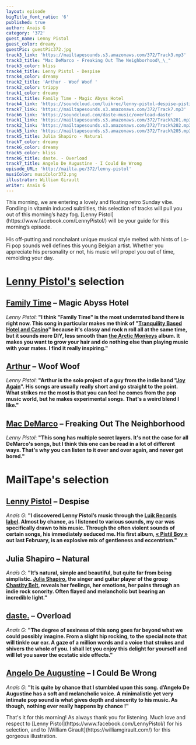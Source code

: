 ```yaml
---
layout: episode
bigTitle_font_ratio: '6'
published: true
author: Anaïs G
category: '372'
guest_name: Lenny Pistol
guest_color: dreamy
guestPic: guestPic372.jpg
track3_link: 'https://mailtapesounds.s3.amazonaws.com/372/Track3.mp3'
track3_title: "Mac DeMarco - Freaking Out The Neighborhood\_\_"
track3_color: bliss
track4_title: Lenny Pistol - Despise
track4_color: dreamy
track2_title: 'Arthur - Woof Woof '
track2_color: trippy
track1_color: dreamy
track1_title: Family Time - Magic Abyss Hotel
track4_link: 'https://soundcloud.com/luikrec/lenny-pistol-despise-pistil-boy'
track7_link: 'https://mailtapesounds.s3.amazonaws.com/372/Track7.mp3'
track6_link: 'https://soundcloud.com/daste-music/overload-daste'
track1_link: 'https://mailtapesounds.s3.amazonaws.com/372/Track%201.mp3'
track2_link: 'https://mailtapesounds.s3.amazonaws.com/372/Track%202.mp3'
track5_link: 'https://mailtapesounds.s3.amazonaws.com/372/Track%205.mp3'
track5_title: Julia Shapiro - Natural
track7_color: dreamy
track6_color: dreamy
track5_color: bliss
track6_title: daste. - Overload
track7_title: Angelo De Augustine - I Could Be Wrong
episode_URL: 'http://mailta.pe/372/lenny-pistol'
musiColor: musiColor372.png
illustrator: William Girault
writer: Anaïs G
---
```

<p id="introduction">This morning, we are entering a lovely and floating retro Sunday vibe. Fondling in vitamin induced subtilties, this selection of tracks will pull you out of this morning’s hazy fog. [Lenny Pistol](https://www.facebook.com/LennyPistol/) will be your guide for this morning’s episode. 
<br><br>
His off-putting and nonchalant unique musical style melted with hints of  Lo-Fi pop sounds well defines this young Belgian artist. Whether you appreciate his personality or not,  his music will propel you out of time, remolding your day. 
</p>

# [Lenny Pistol's](https://lennypistol.bandcamp.com/) selection

## [Family Time](https://www.facebook.com/familytimeband/) – Magic Abyss Hotel
_Lenny Pistol_: **"**I think "Family Time" is the most underrated band there is right now. This song in particular makes me think of "[Tranquility Based Hotel and Casino](https://fr.wikipedia.org/wiki/Tranquility_Base_Hotel_and_Casino)" because it's classy and rock n roll all at the same time, but it sounds more DIY, less smooth than [the Arctic Monkeys](https://www.arcticmonkeys.com/) album. It makes you want to grow your hair and do nothing else than playing music with your mates. I find it really inspiring.**"**

## [Arthur](https://plzmakeitruins.bandcamp.com/album/woof-woof) – Woof Woof
_Lenny Pistol_: **"**Arthur is the solo project of a guy from the indie band "[Joy Again](https://joyagain.bandcamp.com/)". His songs are usually really short and go straight to the point. What strikes me the most is that you can feel he comes from the pop music world, but he makes experimental songs. That's a weird blend I like.**"**

## [Mac DeMarco](https://www.facebook.com/MacDeMarcoBand/) – Freaking Out The Neighborhood  
_Lenny Pistol_: **"**This song has multiple secret layers. It's not the case for all DeMarco's songs, but I think this one can be read in a lot of different ways. That's why you can listen to it over and over again, and never get bored.**"**


# MailTape's selection

## [Lenny Pistol](https://www.instagram.com/lennypistolito/?fbclid=IwAR0IOt8VPxQeqGWRIaR5QR3FeDxqM14be7xyNg36_C8PfZykV3Ue-jgyGI0) – Despise
_Anaïs G_: **"**I discovered Lenny Pistol’s music through the [Luik Records label](https://luikrec.bandcamp.com/). Almost by chance, as I listened to various sounds, my ear was specifically drawn to his music. Through the often violent sounds of certain songs, his immediately seduced me. His first album, [« Pistil Boy »](https://lennypistol.bandcamp.com/album/pistil-boy-ep) out last February, is an explosive mix of gentleness and eccentrism.**"**

## Julia Shapiro – Natural
_Anaïs G_: **"**It’s natural, simple and beautiful, but quite far from being simplistic. [Julia Shapiro](https://juliashapiro.bandcamp.com/), the singer and guitar player of the group [Chastity Belt](https://chastity-belt.bandcamp.com/), reveals her feelings, her emotions, her pains through an indie rock sonority. Often flayed and melancholic but bearing an incredible light.**"**

## [daste.](https://soundcloud.com/daste-music) – Overload
_Anaïs G_: **"**The degree of sexiness of this song goes far beyond what we could possibly imagine. From a slight hip rocking, to the special note that will tinkle our ear. A gaze of a million words and a voice that strokes and shivers the whole of you. I shall let you enjoy this delight for yourself and will let you savor the ecstatic side effects.**"**

##  [Angelo De Augustine](https://soundcloud.com/angelo-de-augustine) – I Could Be Wrong 
_Anaïs G_: **"**It is quite by chance that I stumbled upon this song. d’Angelo De Augustine has a soft and melancholic voice. A minimalistic yet very intimate pop sound is what gives depth and sincerity to his music. As though, nothing ever really happens by chance !**"**


<p id="outroduction">That's it for this morning! As always thank you for listening. Much love and respect to [Lenny Pistol](https://www.facebook.com/LennyPistol/) for his selection, and to [William Girault](https://williamgirault.com/) for this gorgeous illustration. </p>
